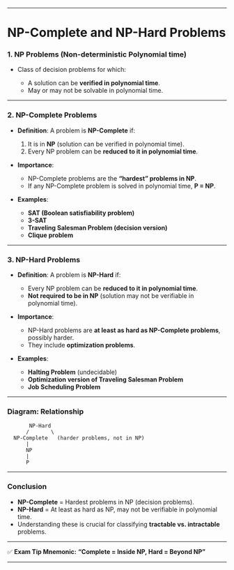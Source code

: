 

---

# **NP-Complete and NP-Hard Problems**

### **1. NP Problems (Non-deterministic Polynomial time)**

* Class of decision problems for which:

  * A solution can be **verified in polynomial time**.
  * May or may not be solvable in polynomial time.

---

### **2. NP-Complete Problems**

* **Definition**:
  A problem is **NP-Complete** if:

  1. It is in **NP** (solution can be verified in polynomial time).
  2. Every NP problem can be **reduced to it in polynomial time**.

* **Importance**:

  * NP-Complete problems are the **“hardest” problems in NP**.
  * If any NP-Complete problem is solved in polynomial time, **P = NP**.

* **Examples**:

  * **SAT (Boolean satisfiability problem)**
  * **3-SAT**
  * **Traveling Salesman Problem (decision version)**
  * **Clique problem**

---

### **3. NP-Hard Problems**

* **Definition**:
  A problem is **NP-Hard** if:

  * Every NP problem can be **reduced to it in polynomial time**.
  * **Not required to be in NP** (solution may not be verifiable in polynomial time).

* **Importance**:

  * NP-Hard problems are **at least as hard as NP-Complete problems**, possibly harder.
  * They include **optimization problems**.

* **Examples**:

  * **Halting Problem** (undecidable)
  * **Optimization version of Traveling Salesman Problem**
  * **Job Scheduling Problem**

---

### **Diagram: Relationship**

```
       NP-Hard
      /       \
  NP-Complete   (harder problems, not in NP)
      |
      NP
      |
      P
```

---

### **Conclusion**

* **NP-Complete** = Hardest problems in NP (decision problems).
* **NP-Hard** = At least as hard as NP, may not be verifiable in polynomial time.
* Understanding these is crucial for classifying **tractable vs. intractable** problems.

---

✅ **Exam Tip Mnemonic:**
**“Complete = Inside NP, Hard = Beyond NP”**

---
